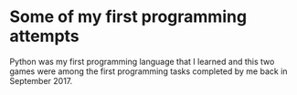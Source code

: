 <h1>Some of my first programming attempts</h1>

<p>Python was my first programming language that I learned and this two games 
were among the first programming tasks completed by me back in September 2017.</p>
